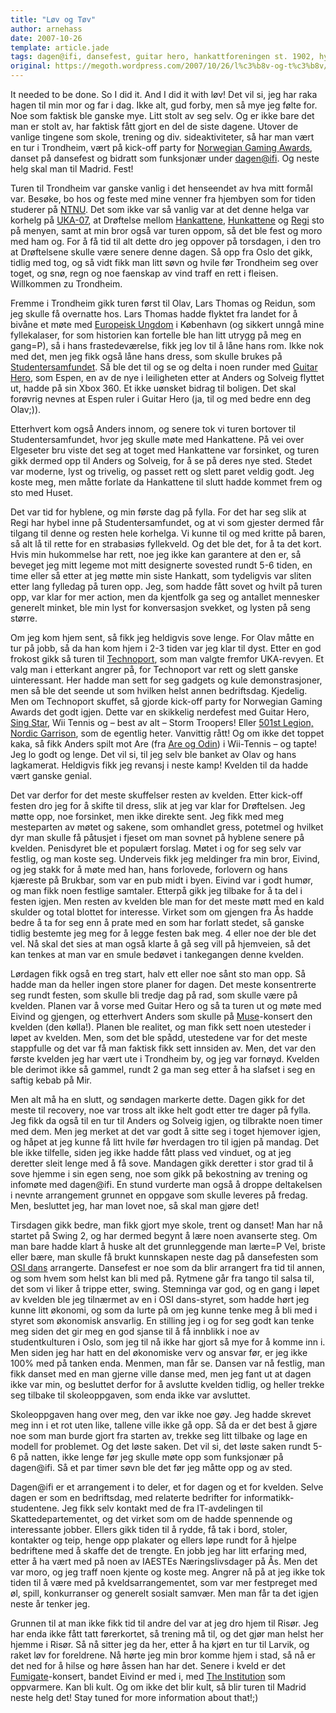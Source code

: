 ```yaml
---
title: "Løv og Tøv"
author: arnehass
date: 2007-10-26
template: article.jade
tags: dagen@ifi, dansefest, guitar hero, hankattforeningen st. 1902, hyblene, nordic garrison, norwegian gaming award, osi dans, regi, studentersamfundet, technoport, trondheim, uka-07
original: https://megoth.wordpress.com/2007/10/26/l%c3%b8v-og-t%c3%b8v/
---
```


<p>It needed to be done. So I did it. And I did it with løv! Det vil si, jeg har raka hagen til min mor og far i dag. Ikke alt, gud forby, men så mye jeg følte for. Noe som faktisk ble ganske mye. Litt stolt av seg selv. Og er ikke bare det man er stolt av, har faktisk fått gjort en del de siste dagene. Utover de vanlige tingene som skole, trening og div. sideaktiviteter, så har man vært en tur i Trondheim, vært på kick-off party for <a href="http://www.gameawards.no/">Norwegian Gaming Awards</a>, danset på dansefest og bidratt som funksjonær under <a href="http://dagen.at.ifi.uio.no/">dagen@ifi</a>. Og neste helg skal man til Madrid. Fest!</p>
<span class="more"></span>
<p>Turen til Trondheim var ganske vanlig i det henseendet av hva mitt formål var. Besøke, bo hos og feste med mine venner fra hjembyen som for tiden studerer på <a href="http://www.ntnu.no/">NTNU</a>. Det som ikke var så vanlig var at det denne helga var korhelg på <a href="http://www.uka.no/">UKA-07</a>, at Drøftelse mellom <a href="http://hankattforeningen.com/">Hankattene</a>, <a href="http://student.umb.no/~hunkattene/">Hunkattene</a> og <a href="http://regi.samfundet.no/">Regi</a> sto på menyen, samt at min bror også var turen oppom, så det ble fest og moro med ham og. For å få tid til alt dette dro jeg oppover på torsdagen, i den tro at Drøftelsene skulle være senere denne dagen. Så opp fra Oslo det gikk, tidlig med tog, og så vidt fikk man litt søvn og hvile før Trondheim seg over toget, og snø, regn og noe faenskap av vind traff en rett i fleisen. Willkommen zu Trondheim.</p>
<p>Fremme i Trondheim gikk turen først til Olav, Lars Thomas og Reidun, som jeg skulle få overnatte hos. Lars Thomas hadde flyktet fra landet for å bivåne et møte med <a href="http://www.europeiskungdom.no/">Europeisk Ungdom</a> i København (og sikkert unngå mine fyllekalaser, for som historien kan fortelle ble han litt utrygg på meg en gang=P), så i hans frastedeværelse, fikk jeg lov til å låne hans rom. Ikke nok med det, men jeg fikk også låne hans dress, som skulle brukes på <a href="http://www.samfundet.no/">Studentersamfundet</a>. Så ble det til og se og delta i noen runder med <a href="http://www.guitarherogame.com/gh2/">Guitar Hero</a>, som Espen, en av de nye i leiligheten etter at Anders og Solveig flyttet ut, hadde på sin Xbox 360. Et ikke uønsket bidrag til boligen. Det skal forøvrig nevnes at Espen ruler i Guitar Hero (ja, til og med bedre enn deg Olav;)).</p>
<p>Etterhvert kom også Anders innom, og senere tok vi turen bortover til Studentersamfundet, hvor jeg skulle møte med Hankattene. På vei over Elgeseter bru viste det seg at toget med Hankattene var forsinket, og turen gikk dermed opp til Anders og Solveig, for å se på deres nye sted. Stedet var moderne, lyst og trivelig, og passet rett og slett paret veldig godt. Jeg koste meg, men måtte forlate da Hankattene til slutt hadde kommet frem og sto med Huset.</p>
<p>Det var tid for hyblene, og min første dag på fylla. For det har seg slik at Regi har hybel inne på Studentersamfundet, og at vi som gjester dermed får tilgang til denne og resten hele korhelga. Vi kunne til og med kritte på baren, så alt lå til rette for en strabasiøs fyllekveld. Og det ble det, for å ta det kort. Hvis min hukommelse har rett, noe jeg ikke kan garantere at den er, så beveget jeg mitt legeme mot mitt designerte sovested rundt 5-6 tiden, en time eller så etter at jeg møtte min siste Hankatt, som tydeligvis var sliten etter lang fylledag på turen opp. Jeg, som hadde fått sovet og hvilt på turen opp, var klar for mer action, men da kjentfolk ga seg og antallet mennesker generelt minket, ble min lyst for konversasjon svekket, og lysten på seng større.</p>
<p>Om jeg kom hjem sent, så fikk jeg heldigvis sove lenge. For Olav måtte en tur på jobb, så da han kom hjem i 2-3 tiden var jeg klar til dyst. Etter en god frokost gikk så turen til <a href="http://technoport.no/">Technoport</a>, som man valgte fremfor UKA-revyen. Et valg man i etterkant angrer på, for Technoport var rett og slett ganske uinteressant. Her hadde man sett for seg gadgets og kule demonstrasjoner, men så ble det seende ut som hvilken helst annen bedriftsdag. Kjedelig. Men om Technoport skuffet, så gjorde kick-off party for Norwegian Gaming Awards det godt igjen. Dette var en skikkelig nerdefest med Guitar Hero, <a href="http://www.singstargame.com/language.html">Sing Star</a>, Wii Tennis og – best av alt – Storm Troopers! Eller <a href="http://nordicgarrison.net/">501st Legion, Nordic Garrison</a>, som de egentlig heter. Vanvittig rått! Og om ikke det toppet kaka, så fikk Anders spilt mot Are (fra <a href="http://www.nrk.no/areogodin/">Are og Odin</a>) i Wii-Tennis – og tapte! Jeg lo godt og lenge. Det vil si, til jeg selv ble banket av Olav og hans lagkamerat. Heldigvis fikk jeg revansj i neste kamp! Kvelden til da hadde vært ganske genial.</p>
<p>Det var derfor for det meste skuffelser resten av kvelden. Etter kick-off festen dro jeg for å skifte til dress, slik at jeg var klar for Drøftelsen. Jeg møtte opp, noe forsinket, men ikke direkte sent. Jeg fikk med meg mesteparten av møtet og sakene, som omhandlet gress, potetmel og hvilket dyr man skulle få påtusjet i fjeset om man sovnet på hyblene senere på kvelden. Penisdyret ble et populært forslag. Møtet i og for seg selv var festlig, og man koste seg. Underveis fikk jeg meldinger fra min bror, Eivind, og jeg stakk for å møte med han, hans forlovede, forlovern og hans kjæreste på Brukbar, som var en pub midt i byen. Eivind var i godt humør, og man fikk noen festlige samtaler. Etterpå gikk jeg tilbake for å ta del i festen igjen. Men resten av kvelden ble man for det meste møtt med en kald skulder og total blottet for interesse. Virket som om gjengen fra Ås hadde bedre å ta for seg enn å prate med en som har forlatt stedet, så ganske tidlig bestemte jeg meg for å legge festen bak meg. 4 eller noe der ble det vel. Nå skal det sies at man også klarte å gå seg vill på hjemveien, så det kan tenkes at man var en smule bedøvet i tankegangen denne kvelden.</p>
<p>Lørdagen fikk også en treg start, halv ett eller noe sånt sto man opp. Så hadde man da heller ingen store planer for dagen. Det meste konsentrerte seg rundt festen, som skulle bli tredje dag på rad, som skulle være på kvelden. Planen var å vorse med Guitar Hero og så ta turen ut og møte med Eivind og gjengen, og etterhvert Anders som skulle på <a href="http://www.muse.mu/">Muse</a>-konsert den kvelden (den kølla!). Planen ble realitet, og man fikk sett noen utesteder i løpet av kvelden. Men, som det ble spådd, utestedene var for det meste stappfulle og det var få man faktisk fikk sett innsiden av. Men, det var den første kvelden jeg har vært ute i Trondheim by, og jeg var fornøyd. Kvelden ble derimot ikke så gammel, rundt 2 ga man seg etter å ha slafset i seg en saftig kebab på Mir.</p>
<p>Men alt må ha en slutt, og søndagen markerte dette. Dagen gikk for det meste til recovery, noe var tross alt ikke helt godt etter tre dager på fylla. Jeg fikk da også til en tur til Anders og Solveig igjen, og tilbrakte noen timer med dem. Men jeg merket at det var godt å sitte seg i toget hjemover igjen, og håpet at jeg kunne få litt hvile før hverdagen tro til igjen på mandag. Det ble ikke tilfelle, siden jeg ikke hadde fått plass ved vinduet, og at jeg deretter sleit lenge med å få sove. Mandagen gikk deretter i stor grad til å sove hjemme i sin egen seng, noe som gikk på bekostning av trening og infomøte med dagen@ifi. En stund vurderte man også å droppe deltakelsen i nevnte arrangement grunnet en oppgave som skulle leveres på fredag. Men, besluttet jeg, har man lovet noe, så skal man gjøre det!</p>
<p>Tirsdagen gikk bedre, man fikk gjort mye skole, trent og danset! Man har nå startet på Swing 2, og har dermed begynt å lære noen avanserte steg. Om man bare hadde klart å huske alt det grunnleggende man lærte=P Vel, briste eller bære, man skulle få brukt kunnskapen neste dag på dansefesten som <a href="http://www.osidans.net/">OSI dans</a> arrangerte. Dansefest er noe som da blir arrangert fra tid til annen, og som hvem som helst kan bli med på. Rytmene går fra tango til salsa til, det som vi liker å trippe etter, swing. Stemninga var god, og en gang i løpet av kvelden ble jeg tilnærmet av en i OSI dans-styret, som hadde hørt jeg kunne litt økonomi, og som da lurte på om jeg kunne tenke meg å bli med i styret som økonomisk ansvarlig. En stilling jeg i og for seg godt kan tenke meg siden det gir meg en god sjanse til å få innblikk i noe av studentkulturen i Oslo, som jeg til nå ikke har gjort så mye for å komme inn i. Men siden jeg har hatt en del økonomiske verv og ansvar før, er jeg ikke 100% med på tanken enda. Menmen, man får se. Dansen var nå festlig, man fikk danset med en man gjerne ville danse med, men jeg fant ut at dagen ikke var min, og besluttet derfor for å avslutte kvelden tidlig, og heller trekke seg tilbake til skoleoppgaven, som enda ikke var avsluttet.</p>
<p>Skoleoppgaven hang over meg, den var ikke noe gøy. Jeg hadde skrevet meg inn i et rot uten like, tallene ville ikke gå opp. Så da er det best å gjøre noe som man burde gjort fra starten av, trekke seg litt tilbake og lage en modell for problemet. Og det løste saken. Det vil si, det løste saken rundt 5-6 på natten, ikke lenge før jeg skulle møte opp som funksjonær på dagen@ifi. Så et par timer søvn ble det før jeg måtte opp og av sted.</p>
<p>Dagen@ifi er et arrangement i to deler, et for dagen og et for kvelden. Selve dagen er som en bedriftsdag, med relaterte bedrifter for informatikk-studentene. Jeg fikk selv kontakt med de fra IT-avdelingen til Skattedepartementet, og det virket som om de hadde spennende og interessante jobber. Ellers gikk tiden til å rydde, få tak i bord, stoler, kontakter og teip, henge opp plakater og ellers løpe rundt for å hjelpe bedriftene med å skaffe det de trengte. En jobb jeg har litt erfaring med, etter å ha vært med på noen av IAESTEs Næringslivsdager på Ås. Men det var moro, og jeg traff noen kjente og koste meg. Angrer nå på at jeg ikke tok tiden til å være med på kveldsarrangementet, som var mer festpreget med øl, spill, konkurranser og generelt sosialt samvær. Men man får ta det igjen neste år tenker jeg.</p>
<p>Grunnen til at man ikke fikk tid til andre del var at jeg dro hjem til Risør. Jeg har enda ikke fått tatt førerkortet, så trening må til, og det gjør man helst her hjemme i Risør. Så nå sitter jeg da her, etter å ha kjørt en tur til Larvik, og raket løv for foreldrene. Nå hørte jeg min bror komme hjem i stad, så nå er det ned for å hilse og høre åssen han har det. Senere i kveld er det <a href="http://www11.nrk.no/urort/user/default.aspx?id=2419">Fumigate</a>-konsert, bandet Eivind er med i, med <a href="http://www11.nrk.no/urort/Artist/Institution/default.aspx">The Institution</a> som oppvarmere. Kan bli kult. Og om ikke det blir kult, så blir turen til Madrid neste helg det! Stay tuned for more information about that!;)</p>
